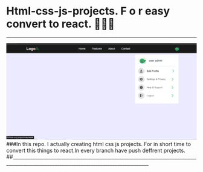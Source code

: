 # Html-css-js-<b>projects</b>. F o r easy convert to react. 🎉🎉🎉
___
<!-- Link with hover effect -->

<img src='https://raw.githubusercontent.com/raihan-jishan/Github-cover-photo/main/images/Screenshot%20(116).png' alt='github cover' /> 
###In this repo. I actually creating html css js projects. For in short time to convert this things to react.In every branch have push deffrent projects.  
##_______________________________________________________________________________________________________________________________________
